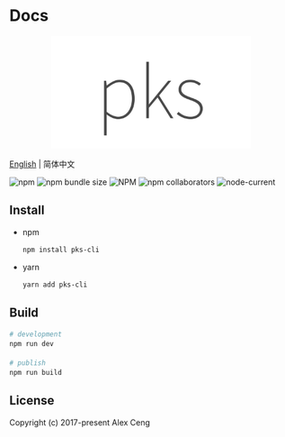 <p align="center">
  <h1>Docs</h1>
</p>

<p align="center">
  <img src="./pks-logo.png" height="200px" />
</p>

  [English](./README.zh-CN.md) | 简体中文

  <img alt="npm" src="https://img.shields.io/npm/v/pks-cli">
  <img alt="npm bundle size" src="https://img.shields.io/bundlephobia/min/pks-cli">
  <img alt="NPM" src="https://img.shields.io/npm/l/pks-cli">
  <img alt="npm collaborators" src="https://img.shields.io/npm/collaborators/pks-cli">
  <img alt="node-current" src="https://img.shields.io/node/v/pks-cli">

## Install

* npm

  ```bash
  npm install pks-cli
  ```

* yarn

  ```bash
  yarn add pks-cli
  ```

## Build

```bash
# development
npm run dev

# publish
npm run build
```
## License

Copyright (c) 2017-present Alex Ceng
